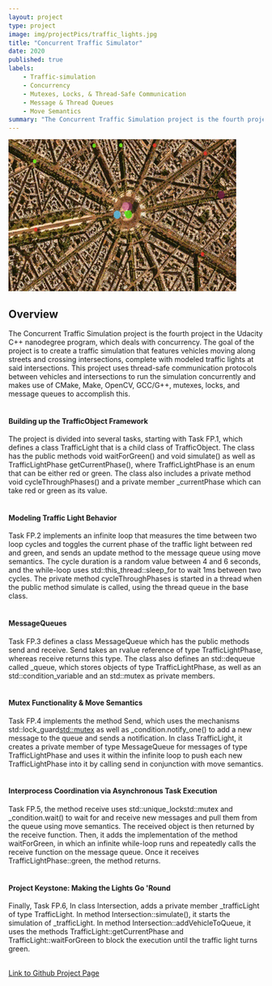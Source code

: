 ```yaml
---
layout: project
type: project
image: img/projectPics/traffic_lights.jpg
title: "Concurrent Traffic Simulator"
date: 2020
published: true
labels:
    - Traffic-simulation
    - Concurrency
    - Mutexes, Locks, & Thread-Safe Communication
    - Message & Thread Queues    
    - Move Semantics
summary: "The Concurrent Traffic Simulation project is the fourth project in the Udacity C++ nanodegree program. The goal of the project was to create a traffic simulation that features vehicles moving along streets and crossing intersections using concurrent programming."
---
```


<img width="450px" class="rounded float-start pe-4" src="/img/projectPics/traffic_sim.gif">

## Overview
The Concurrent Traffic Simulation project is the fourth project in the Udacity C++ nanodegree program, which deals with concurrency. The goal of the project is to create a traffic simulation that features vehicles moving along streets and crossing intersections, complete with modeled traffic lights at said intersections. This project uses thread-safe communication protocols between vehicles and intersections to run the simulation concurrently and makes use of CMake, Make, OpenCV, GCC/G++, mutexes, locks, and message queues to accomplish this.  
<br>

#### Building up the TrafficObject Framework
The project is divided into several tasks, starting with Task FP.1, which defines a class TrafficLight that is a child class of TrafficObject. The class has the public methods void waitForGreen() and void simulate() as well as TrafficLightPhase getCurrentPhase(), where TrafficLightPhase is an enum that can be either red or green. The class also includes a private method void cycleThroughPhases() and a private member _currentPhase which can take red or green as its value.  
<br>

#### Modeling Traffic Light Behavior
Task FP.2 implements an infinite loop that measures the time between two loop cycles and toggles the current phase of the traffic light between red and green, and sends an update method to the message queue using move semantics. The cycle duration is a random value between 4 and 6 seconds, and the while-loop uses std::this_thread::sleep_for to wait 1ms between two cycles. The private method cycleThroughPhases is started in a thread when the public method simulate is called, using the thread queue in the base class.  
<br>

#### MessageQueues
Task FP.3 defines a class MessageQueue which has the public methods send and receive. Send takes an rvalue reference of type TrafficLightPhase, whereas receive returns this type. The class also defines an std::dequeue called _queue, which stores objects of type TrafficLightPhase, as well as an std::condition_variable and an std::mutex as private members.  
<br>

#### Mutex Functionality & Move Semantics
Task FP.4 implements the method Send, which uses the mechanisms std::lock_guard<std::mutex> as well as _condition.notify_one() to add a new message to the queue and sends a notification. In class TrafficLight, it creates a private member of type MessageQueue for messages of type TrafficLightPhase and uses it within the infinite loop to push each new TrafficLightPhase into it by calling send in conjunction with move semantics.  
<br>

#### Interprocess Coordination via Asynchronous Task Execution
Task FP.5, the method receive uses std::unique_lockstd::mutex and _condition.wait() to wait for and receive new messages and pull them from the queue using move semantics. The received object is then returned by the receive function. Then, it adds the implementation of the method waitForGreen, in which an infinite while-loop runs and repeatedly calls the receive function on the message queue. Once it receives TrafficLightPhase::green, the method returns.  
<br>

#### Project Keystone: Making the Lights Go 'Round
Finally, Task FP.6, In class Intersection, adds a private member _trafficLight of type TrafficLight. In method Intersection::simulate(), it starts the simulation of _trafficLight. In method Intersection::addVehicleToQueue, it uses the methods TrafficLight::getCurrentPhase and TrafficLight::waitForGreen to block the execution until the traffic light turns green.  
<br>

[Link to Github Project Page](https://github.com/CalebMueller/Udacity-C-Nanodegree--Concurrent-Traffic-Simulation)
